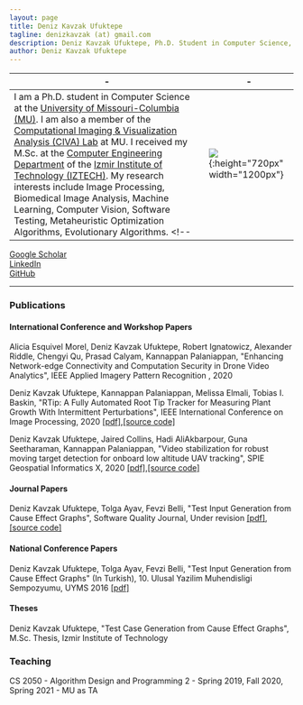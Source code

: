 ```yaml
---
layout: page
title: Deniz Kavzak Ufuktepe
tagline: denizkavzak (at) gmail.com
description: Deniz Kavzak Ufuktepe, Ph.D. Student in Computer Science, University of Missouri-Columbia
author: Deniz Kavzak Ufuktepe
---
```


| - | - |
|---|---|
| I am a Ph.D. student in Computer Science at the [University of Missouri-Columbia (MU)](https://missouri.edu/). I am also a member of the [Computational Imaging & Visualization Analysis (CIVA) Lab](http://cell.missouri.edu/) at MU. I received my M.Sc. at the [Computer Engineering Department](https://ceng.iyte.edu.tr) of the [Izmir Institute of Technology (IZTECH)](https://ceng.iyte.edu.tr). My research interests include Image Processing, Biomedical Image Analysis, Machine Learning, Computer Vision, Software Testing, Metaheuristic Optimization Algorithms, Evolutionary Algorithms.    <!--  | ![](/image/headshot.png){:height="720px" width="1200px"} |-->

[Google Scholar](https://scholar.google.com/citations?user=9MiQL2QAAAAJ&hl=en)  
[LinkedIn](https://www.linkedin.com/in/deniz-kavzak-ufuktepe-62b341104/)  
[GitHub](https://github.com/denizkavzak)  

---

### Publications  

#### International Conference and Workshop Papers

Alicia Esquivel Morel, Deniz Kavzak Ufuktepe, Robert Ignatowicz, Alexander Riddle,  Chengyi Qu, Prasad Calyam, Kannappan Palaniappan, "Enhancing Network-edge Connectivity and Computation Security in Drone Video Analytics", IEEE Applied Imagery Pattern Recognition , 2020

Deniz Kavzak Ufuktepe, Kannappan Palaniappan, Melissa Elmali, Tobias I. Baskin, "RTip: A Fully Automated Root Tip Tracker for Measuring Plant Growth With Intermittent Perturbations", IEEE International Conference on Image Processing, 2020 [[pdf]](),[[source code]]()

Deniz Kavzak Ufuktepe, Jaired Collins, Hadi AliAkbarpour, Guna Seetharaman, Kannappan Palaniappan, "Video stabilization for robust moving target detection for onboard low altitude UAV tracking", SPIE  Geospatial Informatics X, 2020 [[pdf]](),[[source code]]()


#### Journal Papers
<!-- Ufuktepe E., Tuglular T., "Predicting Future Code Changes with Markov Chains", 2020, (Manuscript in Preparation) -->

Deniz Kavzak Ufuktepe, Tolga Ayav, Fevzi Belli, "Test Input Generation from Cause Effect Graphs", Software Quality Journal, Under revision [[pdf]](), [[source code]]()

#### National Conference Papers
Deniz Kavzak Ufuktepe, Tolga Ayav, Fevzi Belli, "Test Input Generation from Cause Effect Graphs" (In Turkish), 10. Ulusal Yazilim Muhendisligi Sempozyumu, UYMS 2016 [[pdf]]()


#### Theses

Deniz Kavzak Ufuktepe, "Test Case Generation from Cause Effect Graphs", M.Sc. Thesis, Izmir Institute of Technology 


### Teaching  

CS 2050 - Algorithm Design and Programming 2 - Spring 2019, Fall 2020, Spring 2021 - MU as TA







